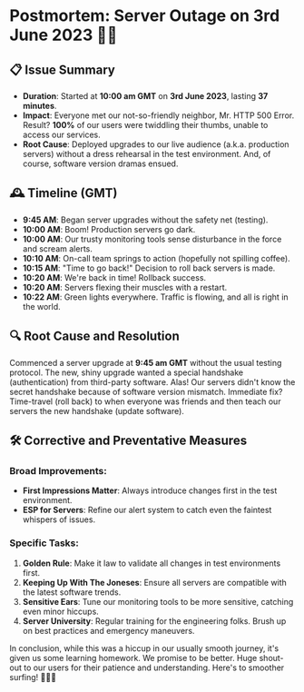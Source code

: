 # Postmortem: Server Outage on 3rd June 2023 🚫🔥

## 📋 Issue Summary
- **Duration**: Started at **10:00 am GMT** on **3rd June 2023**, lasting **37 minutes**.
- **Impact**: Everyone met our not-so-friendly neighbor, Mr. HTTP 500 Error. Result? **100%** of our users were twiddling their thumbs, unable to access our services.
- **Root Cause**: Deployed upgrades to our live audience (a.k.a. production servers) without a dress rehearsal in the test environment. And, of course, software version dramas ensued.

## 🕰️ Timeline (GMT)
- **9:45 AM**: Began server upgrades without the safety net (testing).
- **10:00 AM**: Boom! Production servers go dark.
- **10:00 AM**: Our trusty monitoring tools sense disturbance in the force and scream alerts.
- **10:10 AM**: On-call team springs to action (hopefully not spilling coffee).
- **10:15 AM**: "Time to go back!" Decision to roll back servers is made.
- **10:20 AM**: We're back in time! Rollback success.
- **10:20 AM**: Servers flexing their muscles with a restart.
- **10:22 AM**: Green lights everywhere. Traffic is flowing, and all is right in the world.

## 🔍 Root Cause and Resolution
Commenced a server upgrade at **9:45 am GMT** without the usual testing protocol. The new, shiny upgrade wanted a special handshake (authentication) from third-party software. Alas! Our servers didn't know the secret handshake because of software version mismatch. Immediate fix? Time-travel (roll back) to when everyone was friends and then teach our servers the new handshake (update software).

## 🛠️ Corrective and Preventative Measures

### Broad Improvements:
- **First Impressions Matter**: Always introduce changes first in the test environment.
- **ESP for Servers**: Refine our alert system to catch even the faintest whispers of issues.

### Specific Tasks:
1. **Golden Rule**: Make it law to validate all changes in test environments first.
2. **Keeping Up With The Joneses**: Ensure all servers are compatible with the latest software trends.
3. **Sensitive Ears**: Tune our monitoring tools to be more sensitive, catching even minor hiccups.
4. **Server University**: Regular training for the engineering folks. Brush up on best practices and emergency maneuvers.

In conclusion, while this was a hiccup in our usually smooth journey, it's given us some learning homework. We promise to be better. Huge shout-out to our users for their patience and understanding. Here's to smoother surfing! 🌊🏄‍♂️
